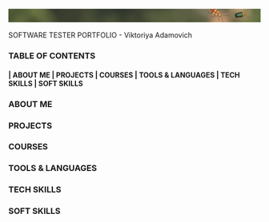 <head><link rel="stylesheet" type="text/css" href="style.css"></head>

![Header](https://github.com/ViktoriyaAdamovich/viktoriyaadamovich/blob/main/assets/header.png)

<div id="Header-name">
<p> SOFTWARE TESTER PORTFOLIO - Viktoriya Adamovich </p>
</div>

### TABLE OF CONTENTS
#### | ABOUT ME | PROJECTS | COURSES | TOOLS & LANGUAGES | TECH SKILLS | SOFT SKILLS 

### ABOUT ME

### PROJECTS

### COURSES

### TOOLS & LANGUAGES

### TECH SKILLS

### SOFT SKILLS